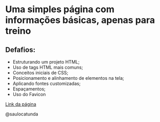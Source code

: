 # Uma simples página com informações básicas, apenas para treino

## Defafios:

- Estruturando um projeto HTML;
- Uso de tags HTML mais comuns;
- Conceitos iniciais de CSS;
- Posicionamento e alinhamento de elementos na tela;
- Aplicando fontes customizadas;
- Espaçamentos;
- Uso do Favicon

[Link da página]()

@saulocatunda